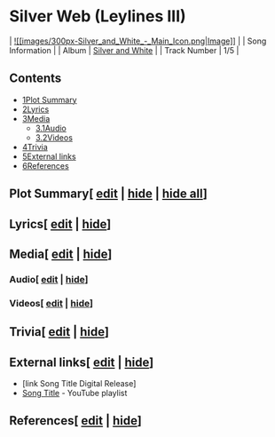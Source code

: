 # Silver Web (Leylines III)

| [![[images/300px-Silver_and_White_-_Main_Icon.png|Image]]](/wiki/File:Silver_and_White_-_Main_Icon.png) |
| Song Information |
| Album | [Silver and White](/wiki/Silver_and_White "Silver and White") |
| Track Number | 1/5 |

## Contents

- [1Plot Summary](#Plot_Summary)
- [2Lyrics](#Lyrics)
- [3Media](#Media)
  - [3.1Audio](#Audio)
  - [3.2Videos](#Videos)
- [4Trivia](#Trivia)
- [5External links](#External_links)
- [6References](#References)

## Plot Summary\[ [edit](/wiki/Silver_Web_(Leylines_III)?action=edit&section=1 "Edit section: Plot Summary") \| [hide](/wiki/Silver_Web_(Leylines_III) "Expand or collapse this section") \| [hide all](/wiki/Silver_Web_(Leylines_III) "Expand or collapse all sections on this page")\]

## Lyrics\[ [edit](/wiki/Silver_Web_(Leylines_III)?action=edit&section=2 "Edit section: Lyrics") \| [hide](/wiki/Silver_Web_(Leylines_III) "Expand or collapse this section")\]

## Media\[ [edit](/wiki/Silver_Web_(Leylines_III)?action=edit&section=3 "Edit section: Media") \| [hide](/wiki/Silver_Web_(Leylines_III) "Expand or collapse this section")\]

### Audio\[ [edit](/wiki/Silver_Web_(Leylines_III)?action=edit&section=4 "Edit section: Audio") \| [hide](/wiki/Silver_Web_(Leylines_III) "Expand or collapse this section")\]

### Videos\[ [edit](/wiki/Silver_Web_(Leylines_III)?action=edit&section=5 "Edit section: Videos") \| [hide](/wiki/Silver_Web_(Leylines_III) "Expand or collapse this section")\]

## Trivia\[ [edit](/wiki/Silver_Web_(Leylines_III)?action=edit&section=6 "Edit section: Trivia") \| [hide](/wiki/Silver_Web_(Leylines_III) "Expand or collapse this section")\]

## External links\[ [edit](/wiki/Silver_Web_(Leylines_III)?action=edit&section=7 "Edit section: External links") \| [hide](/wiki/Silver_Web_(Leylines_III) "Expand or collapse this section")\]

- \[link Song Title Digital Release\]
- [Song Title](https://www.youtube.com/playlist?list=playlistId) \- YouTube playlist

## References\[ [edit](/wiki/Silver_Web_(Leylines_III)?action=edit&section=8 "Edit section: References") \| [hide](/wiki/Silver_Web_(Leylines_III) "Expand or collapse this section")\]